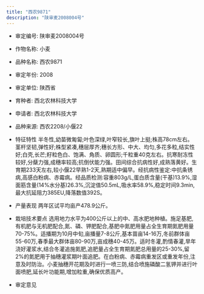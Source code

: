 ```yaml
---
title: "西农9871"
description: "陕审麦2008004号"
---
```

* 审定编号:  陕审麦2008004号

*  作物名称:  小麦

*  品种名称:  西农9871

*  审定年份:  2008

*  审定单位:  陕西省

* 育种者:  西北农林科技大学

*  申请者:  西北农林科技大学

*  品种来源:  西农2208/小偃22

*  特征特性
半冬性,幼苗微匍匐;叶色深绿,叶窄较长,旗叶上挺;株高78cm左右。茎杆坚韧,弹性好;株型紧凑,穗层厚齐;穗长方形、中大、均匀,多花多粒,结实性好;白壳,长芒;籽粒色白、饱满、角质、卵圆形;千粒重40克左右。抗寒耐冻性较好,分蘖力强,成穗率较高;抗倒伏能力强。田间综合抗病性好,成熟落黄好。生育期233天左右,较小偃22早熟1-2天,熟期适中偏早。经抗病性鉴定:中抗条锈病,高感白粉病、赤霉病。经品质检测:容重803g/L,蛋白质含量(干基)13.9%,湿面筋含量(14%水分基)26.3%,沉淀值50.5mL,吸水率58.9%,稳定时间9.3min,最大抗延阻力385EU,降落数值392S。

*  产量表现
两年区试平均亩产478.9公斤。

*  栽培技术要点
选用地力水平为400公斤以上的中、高水肥地种植。施足基肥,有机肥与无机肥配合,氮、磷、钾肥配合,基肥中氮肥用量占全生育期氮肥用量70-75%。适播期为10月中旬,亩播量7-8公斤,基本苗亩14-16万,冬前群体亩55-60万,春季最大群体亩80-90万,亩成穗40-45万。适时冬灌,酌情春灌,旱年浇好灌浆水,结合冬灌追施氮肥,追肥量占全生育期氮肥总用量的25-30%,留2%的氮肥用于抽穗灌浆期叶面追肥。在白粉病、赤霉病重发区或重发年份,注意及时防治。小麦抽穗开花期及时进行一喷三防,结合喷施磷酸二氢钾并进行叶面喷肥,延长叶功能期,增加粒重,确保优质高产。

*  审定意见

